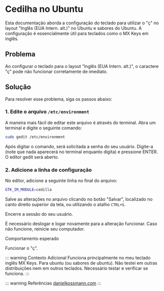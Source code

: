 # Cedilha no Ubuntu

Esta documentação aborda a configuração do teclado para utilizar o "ç" no layout "Inglês (EUA Intern. alt.)" no Ubuntu e sabores do Ubuntu. A configuração é essencialmente útil para teclados como o MX Keys em inglês.

## Problema

Ao configurar o teclado para o layout "Inglês (EUA Intern. alt.)", o caractere "ç" pode não funcionar corretamente de imediato.

## Solução

Para resolver esse problema, siga os passos abaixo:

### 1. Edite o arquivo `/etc/environment`

A maneira mais fácil de editar este arquivo é através do terminal. Abra um terminal e digite o seguinte comando:

```bash
sudo gedit /etc/environment
```

Após digitar o comando, será solicitada a senha do seu usuário. Digite-a (note que nada aparecerá no terminal enquanto digita) e pressione ENTER. O editor gedit será aberto.

### 2. Adicione a linha de configuração

No editor, adicione a seguinte linha no final do arquivo:

```bash
GTK_IM_MODULE=cedilla
```

Salve as alterações no arquivo clicando no botão "Salvar", localizado no canto direito superior da tela, ou utilizando o atalho `CTRL+S`.

Encerre a sessão do seu usuário.

É necessário deslogar e logar novamente para a alteração funcionar. Caso não funcione, reinicie seu computador.

Comportamento esperado

Funcionar o "ç".

::: warning Contexto Adicional
Funciona principalmente no meu teclado inglês MX Keys. Para ubuntu (ou sabores de ubuntu). Não testei em outras distribuições nem em outros teclados. Necessário testar e verificar se funciona.
:::

::: warning Referências
[danielkossmann.com](https://www.danielkossmann.com/ajeitando-cedilha-errado-ubuntu-linux/)
:::
